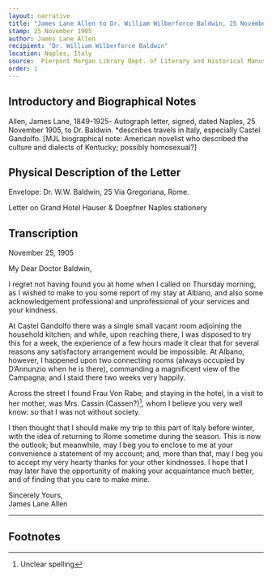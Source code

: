 ```yaml
---
layout: narrative
title: "James Lane Allen to Dr. William Wilberforce Baldwin, 25 November 1905"
stamp: 25 November 1905
author: James Lane Allen
recipient: "Dr. William Wilberforce Baldwin"
location: Naples, Italy
source:  Pierpont Morgan Library Dept. of Literary and Historical Manuscripts, MA 3564
order: 1
---
```


## Introductory and Biographical Notes

Allen, James Lane, 1849-1925- Autograph letter, signed, dated Naples, 25 November 1905, to Dr. Baldwin. *describes travels in Italy, especially Castel Gandolfo. [MJL biographical note: American novelist who described the culture and dialects of Kentucky; possibly homosexual?]

## Physical Description of the Letter

Envelope: Dr. W.W. Baldwin, 25 Via Gregoriana, Rome.

Letter on Grand Hotel Hauser & Doepfner Naples stationery

## Transcription


November 25, 1905

My Dear Doctor Baldwin,

I regret not having found you at home when I called on Thursday morning, as I wished to make to you some report of my stay at Albano, and also some acknowledgement professional and unprofessional of your services and your kindness.

At Castel Gandolfo there was a single small vacant room adjoining the household kitchen; and while, upon reaching there, I was disposed to try this for a week, the experience of a few hours made it clear that for several reasons any satisfactory arrangement would be impossible. At Albano, however, I happened upon two connecting rooms (always occupied by D’Annunzio when he is there), commanding a magnificent view of the Campagna; and I staid there two weeks very happily.

Across the street I found Frau Von Rabe; and staying in the hotel, in a visit to her mother, was Mrs. Cassin (Cassen?)[^fn1], whom I believe you very well know: so that I was not without society.

I then thought that I should make my trip to this part of Italy before winter, with the idea of returning to Rome sometime during the season. This is now the outlook; but meanwhile, may I beg you to enclose to me at your convenience a statement of my account; and, more than that, may I beg you to accept my very hearty thanks for your other kindnesses. I hope that I may later have the opportunity of making your acquaintance much better, and of finding that you care to make mine.

Sincerely Yours,  
James Lane Allen

---

## Footnotes

[^fn1]: Unclear spelling